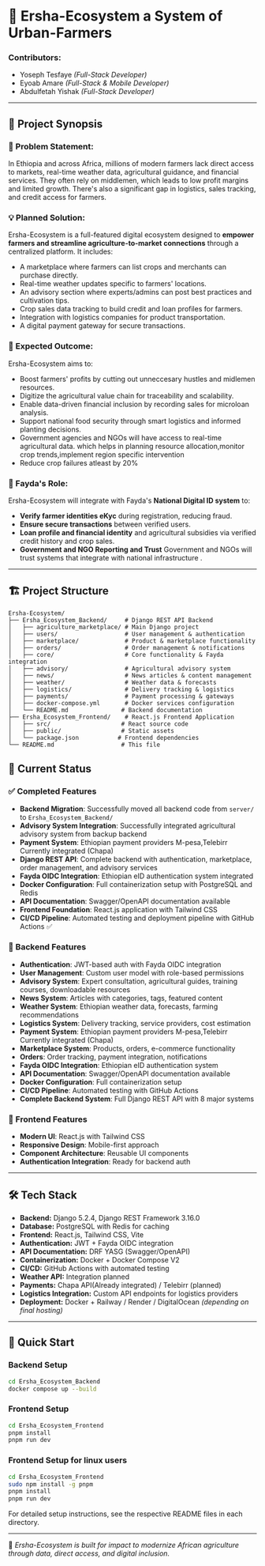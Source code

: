 # 🌾 Ersha-Ecosystem a System of Urban-Farmers 

### Contributors:
- Yoseph Tesfaye *(Full-Stack Developer)*
- Eyoab Amare *(Full-Stack & Mobile Developer)*
- Abdulfetah Yishak *(Full-Stack Developer)*

---

## 📌 Project Synopsis

### 🧠 Problem Statement:
In Ethiopia and across Africa, millions of modern farmers lack direct access to markets, real-time weather data, agricultural guidance, and financial services. They often rely on middlemen, which leads to low profit margins and limited growth. There's also a significant gap in logistics, sales tracking, and credit access for farmers.

### 💡 Planned Solution:
Ersha-Ecosystem is a full-featured digital ecosystem designed to **empower farmers and streamline agriculture-to-market connections** through a centralized platform. It includes:

- A marketplace where farmers can list crops and merchants can purchase directly.
- Real-time weather updates specific to farmers' locations.
- An advisory section where experts/admins can post best practices and cultivation tips.
- Crop sales data tracking to build credit and loan profiles for farmers.
- Integration with logistics companies for product transportation.
- A digital payment gateway for secure transactions.

### 🎯 Expected Outcome:
Ersha-Ecosystem aims to:
- Boost farmers' profits by cutting out unneccesary hustles and midlemen resources.
- Digitize the agricultural value chain for traceability and scalability.
- Enable data-driven financial inclusion by recording sales for microloan analysis.
- Support national food security through smart logistics and informed planting decisions.
- Government agencies and NGOs will have access to real-time agricultural data. which helps in planning resource allocation,monitor crop trends,implement region specific intervention
- Reduce crop failures atleast by 20%

### 🧩 Fayda's Role:
Ersha-Ecosystem will integrate with Fayda's **National Digital ID system** to:
- **Verify farmer identities eKyc** during registration, reducing fraud.
- **Ensure secure transactions** between verified users.
- **Loan profile and financial identity** and agricultural subsidies via verified credit history and crop sales.
- **Government and NGO Reporting and Trust** Government and NGOs will trust systems that integrate with national infrastructure .

---

## 🏗️ Project Structure

```
Ersha-Ecosystem/
├── Ersha_Ecosystem_Backend/     # Django REST API Backend
│   ├── agriculture_marketplace/ # Main Django project
│   ├── users/                   # User management & authentication
│   ├── marketplace/             # Product & marketplace functionality
│   ├── orders/                  # Order management & notifications
│   ├── core/                    # Core functionality & Fayda integration
│   ├── advisory/                # Agricultural advisory system
│   ├── news/                    # News articles & content management
│   ├── weather/                 # Weather data & forecasts
│   ├── logistics/               # Delivery tracking & logistics
│   ├── payments/                # Payment processing & gateways
│   ├── docker-compose.yml       # Docker services configuration
│   └── README.md               # Backend documentation
├── Ersha_Ecosystem_Frontend/    # React.js Frontend Application
│   ├── src/                    # React source code
│   ├── public/                 # Static assets
│   └── package.json           # Frontend dependencies
└── README.md                   # This file
```

## 🚀 Current Status

### ✅ Completed Features
- **Backend Migration**: Successfully moved all backend code from `server/` to `Ersha_Ecosystem_Backend/`
- **Advisory System Integration**: Successfully integrated agricultural advisory system from backup backend
- **Payment System**: Ethiopian payment providers M-pesa,Telebirr Currently integrated (Chapa)
- **Django REST API**: Complete backend with authentication, marketplace, order management, and advisory services
- **Fayda OIDC Integration**: Ethiopian eID authentication system integrated
- **Docker Configuration**: Full containerization setup with PostgreSQL and Redis
- **API Documentation**: Swagger/OpenAPI documentation available
- **Frontend Foundation**: React.js application with Tailwind CSS
- **CI/CD Pipeline**: Automated testing and deployment pipeline with GitHub Actions ✅

### 🔧 Backend Features
- **Authentication**: JWT-based auth with Fayda OIDC integration
- **User Management**: Custom user model with role-based permissions
- **Advisory System**: Expert consultation, agricultural guides, training courses, downloadable resources
- **News System**: Articles with categories, tags, featured content
- **Weather System**: Ethiopian weather data, forecasts, farming recommendations
- **Logistics System**: Delivery tracking, service providers, cost estimation
- **Payment System**: Ethiopian payment providers M-pesa,Telebirr Currently integrated (Chapa)
- **Marketplace System**: Products, orders, e-commerce functionality
- **Orders**: Order tracking, payment integration, notifications
- **Fayda OIDC Integration**: Ethiopian eID authentication system
- **API Documentation**: Swagger/OpenAPI documentation available
- **Docker Configuration**: Full containerization setup 
- **CI/CD Pipeline**: Automated testing with GitHub Actions
- **Complete Backend System**: Full Django REST API with 8 major systems

### 🎨 Frontend Features
- **Modern UI**: React.js with Tailwind CSS
- **Responsive Design**: Mobile-first approach
- **Component Architecture**: Reusable UI components
- **Authentication Integration**: Ready for backend auth

---

## 🛠️ Tech Stack

- **Backend:** Django 5.2.4, Django REST Framework 3.16.0
- **Database:** PostgreSQL with Redis for caching
- **Frontend:** React.js, Tailwind CSS, Vite
- **Authentication:** JWT + Fayda OIDC integration
- **API Documentation:** DRF YASG (Swagger/OpenAPI)
- **Containerization:** Docker + Docker Compose V2
- **CI/CD:** GitHub Actions with automated testing
- **Weather API:** Integration planned
- **Payments:** Chapa API(Already integrated) / Telebirr (planned)
- **Logistics Integration:** Custom API endpoints for logistics providers
- **Deployment:** Docker + Railway / Render / DigitalOcean *(depending on final hosting)*

---

## 🚀 Quick Start

### Backend Setup
```bash
cd Ersha_Ecosystem_Backend
docker compose up --build
```

### Frontend Setup
```bash
cd Ersha_Ecosystem_Frontend
pnpm install
pnpm run dev
```
### Frontend Setup for linux users
```bash
cd Ersha_Ecosystem_Frontend
sudo npm install -g pnpm
pnpm install
pnpm run dev
```

For detailed setup instructions, see the respective README files in each directory.

---

🏁 *Ersha-Ecosystem is built for impact to modernize African agriculture through data, direct access, and digital inclusion.*  
